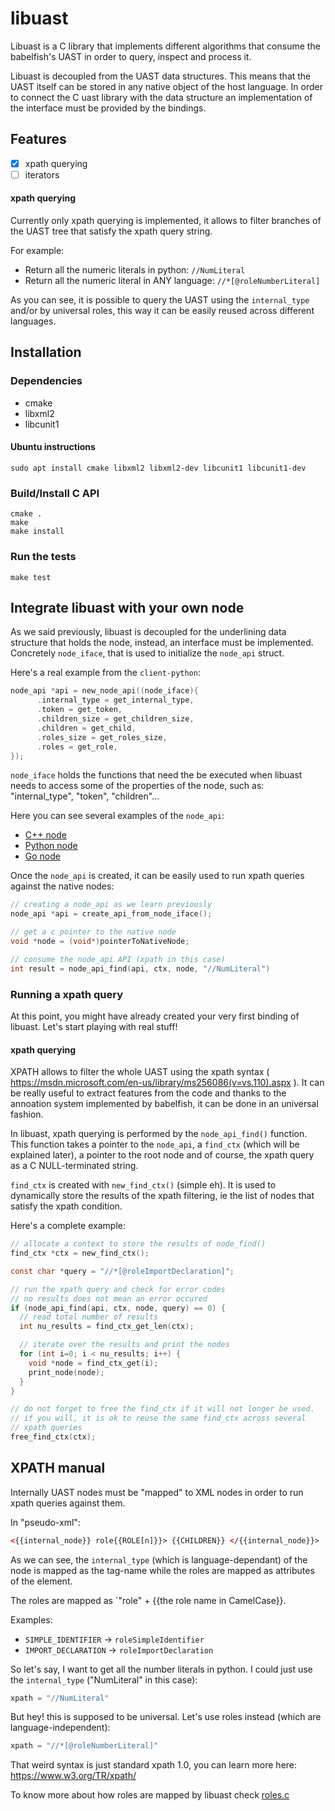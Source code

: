# libuast

Libuast is a C library that implements different algorithms that consume the babelfish's UAST in order to query, inspect and process it.

Libuast is decoupled from the UAST data structures. This means that the UAST itself can be stored in any native object of the host language. In order to connect the C uast library with the data structure an implementation of the interface must be provided by the bindings.

## Features

- [x] xpath querying
- [ ] iterators

#### xpath querying

Currently only xpath querying is implemented, it allows to filter branches of the UAST tree that satisfy the xpath query string.

For example:

- Return all the numeric literals in python: `//NumLiteral`
- Return all the numeric literal in ANY language: `//*[@roleNumberLiteral]`

As you can see, it is possible to query the UAST using the `internal_type` and/or by universal roles, this way it can be easily reused across different languages.

## Installation

### Dependencies

- cmake
- libxml2
- libcunit1

#### Ubuntu instructions

```
sudo apt install cmake libxml2 libxml2-dev libcunit1 libcunit1-dev
```


### Build/Install C API

```
cmake .
make
make install
```

### Run the tests

```
make test
```

## Integrate libuast with your own node

As we said previously, libuast is decoupled for the underlining data structure that holds the node, instead, an interface must be implemented. Concretely `node_iface`, that is used to initialize the `node_api` struct.

Here's a real example from the `client-python`:

```c
node_api *api = new_node_api((node_iface){
      .internal_type = get_internal_type,
      .token = get_token,
      .children_size = get_children_size,
      .children = get_child,
      .roles_size = get_roles_size,
      .roles = get_role,
});
```

`node_iface` holds the functions that need the be executed when libuast needs to access some of the properties of the node, such as: "internal_type", "token", "children"...

Here you can see several examples of the `node_api`:
- [C++ node](https://github.com/bblfsh/libuast/blob/master/tests/mock-node.h#L56-L67)
- [Python node](https://github.com/manucorporat/client-python/blob/e55d61d45e75776aa9421e4b1769666f623dcbb0/bblfsh/pyuast.c#L106-L113)
- [Go node](https://github.com/manucorporat/client-go/blob/add-lib/bindings.h#L42-L49)

Once the `node_api` is created, it can be easily used to run xpath queries against the native nodes:

```c
// creating a node_api as we learn previously
node_api *api = create_api_from_node_iface();

// get a c pointer to the native node
void *node = (void*)pointerToNativeNode;

// consume the node_api API (xpath in this case)
int result = node_api_find(api, ctx, node, "//NumLiteral")
```

### Running a xpath query

At this point, you might have already created your very first binding of libuast. Let's start playing with real stuff!

#### xpath querying

XPATH allows to filter the whole UAST using the xpath syntax ( https://msdn.microsoft.com/en-us/library/ms256086(v=vs.110).aspx ). It can be really useful to extract features from the code and thanks to the annoation system implemented by babelfish, it can be done in an universal fashion.


In libuast, xpath querying is performed by the `node_api_find()` function. This function takes a pointer to the `node_api`, a `find_ctx` (which will be explained later), a pointer to the root node and of course, the xpath query as a C NULL-terminated string.

`find_ctx` is created with `new_find_ctx()` (simple eh). It is used to dynamically store the results of the xpath filtering, ie the list of nodes that satisfy the xpath condition.

Here's a complete example:
```c
// allocate a context to store the results of node_find()
find_ctx *ctx = new_find_ctx();

const char *query = "//*[@roleImportDeclaration]";

// run the xpath query and check for error codes
// no results does not mean an error occured
if (node_api_find(api, ctx, node, query) == 0) {
  // read total number of results
  int nu_results = find_ctx_get_len(ctx);

  // iterate over the results and print the nodes
  for (int i=0; i < nu_results; i++) {
    void *node = find_ctx_get(i);
    print_node(node);
  }
}

// do not forget to free the find_ctx if it will not longer be used.
// if you will, it is ok to reuse the same find_ctx across several
// xpath queries
free_find_ctx(ctx);
```

## XPATH manual

Internally UAST nodes must be "mapped" to XML nodes in order to run xpath queries against them.

In "pseudo-xml":

```xml
<{{internal_node}} role{{ROLE[n]}}> {{CHILDREN}} </{{internal_node}}>
```

As we can see, the `internal_type` (which is language-dependant) of the node is mapped as the tag-name while the roles are mapped as attributes of the element.

The roles are mapped as `"role" + {{the role name in CamelCase}}.

Examples:

  - `SIMPLE_IDENTIFIER`   -> `roleSimpleIdentifier`
  - `IMPORT_DECLARATION`  -> `roleImportDeclaration`


So let's say, I want to get all the number literals in python. I could just use the `internal_type` ("NumLiteral" in this case):

```python
xpath = "//NumLiteral"
```

But hey! this is supposed to be universal. Let's use roles instead (which are language-independent):

```python
xpath = "//*[@roleNumberLiteral]"
```

That weird syntax is just standard xpath 1.0, you can learn more here: https://www.w3.org/TR/xpath/

To know more about how roles are mapped by libuast check [roles.c](https://github.com/bblfsh/libuast/blob/master/src/roles.c)
